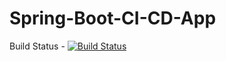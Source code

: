 # Spring-Boot-CI-CD-App 
Build Status  - [![Build Status](https://travis-ci.com/vinayhegde2013/Spring-Boot-CI-CD-App.svg?token=KVFdJRS6HmfxJ1kBaciQ&branch=master)](https://travis-ci.com/vinayhegde2013/Spring-Boot-CI-CD-App)
